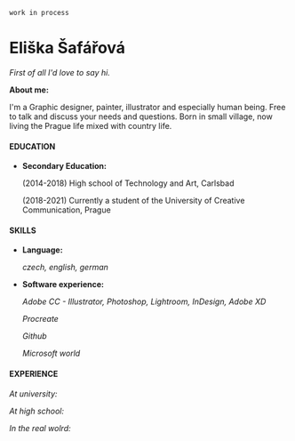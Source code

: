 `work in process`

# Eliška Šafářová

*First of all I'd love to say hi.* 



**About me:** 

I'm a Graphic designer, painter, illustrator and especially human being. Free to talk and discuss your needs and questions.
Born in small village, now living the Prague life mixed with country life.

#### EDUCATION

* **Secondary Education:** 

  (2014-2018) High school of Technology and Art, Carlsbad
  
  
  (2018-2021) Currently a student of the University of Creative Communication, Prague 
 
 
 #### SKILLS
 
 * **Language:** 
 
    *czech, english, german*
    
 * **Software experience:** 
  
   *Adobe CC - Illustrator, Photoshop, Lightroom, InDesign, Adobe XD*
   
   *Procreate*
   
   *Github*
   
   *Microsoft world*

 #### EXPERIENCE
 
   *At university:*
   
   *At high school:*
   
   *In the real wolrd:*
   
   
 
